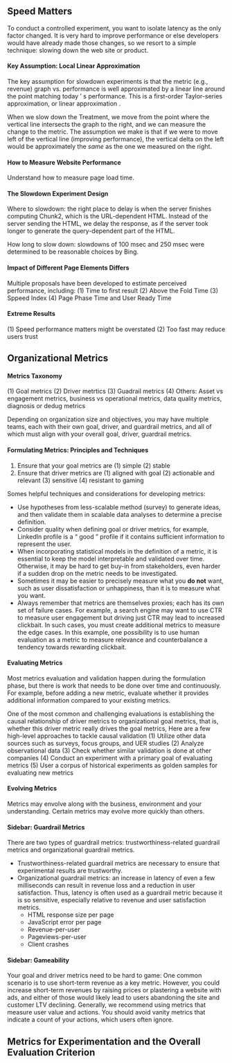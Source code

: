 ## Speed Matters
To conduct a controlled experiment, you want to isolate latency as the only factor changed. It is very hard to improve performance or else developers would have already made those changes, so we resort to a simple technique: slowing down the web site or product. 


#### Key Assumption: Local Linear Approximation
The key assumption for slowdown experiments is that the metric (e.g., revenue) graph vs. performance is well approximated by a linear line around the point matching today ’ s performance. This is a first-order Taylor-series approximation, or linear approximation . 

When we slow down the Treatment, we move from the point where the vertical line intersects the graph to the right, and we can measure the change to the metric. The assumption we make is that if we were to move left of the vertical line (improving performance), the vertical delta on the left would be approximately the *same* as the one we measured on the right. 

#### How to Measure Website Performance 
Understand how to measure page load time.

#### The Slowdown Experiment Design 
Where to slowdown: the right place to delay is when the server finishes computing Chunk2, which is the URL-dependent HTML. Instead of the server sending the HTML, we delay the response, as if the server took longer to generate the query-dependent part of the HTML. 

How long to slow down: slowdowns of 100 msec and 250 msec were determined to be reasonable choices by Bing. 

#### Impact of Different Page Elements Differs 
Multiple proposals have been developed to estimate perceived performance, including: (1) Time to first result (2) Above the Fold Time (3) Sppeed Index (4) Page Phase Time and User Ready Time

#### Extreme Results
(1) Speed performance matters might be overstated (2) Too fast may reduce users trust

## Organizational Metrics
#### Metrics Taxonomy 
(1) Goal metrics (2) Driver metrtics (3) Guadrail metrics (4) Others: Asset vs engagement metrics, business vs operational metrics, data quality metrics, diagnosis or dedug metrics

Depending on organization size and objectives, you may have multiple teams, each with their own goal, driver, and guardrail metrics, and all of which must align with your overall goal, driver, guardrail metrics. 

#### Formulating Metrics: Principles and Techniques
1. Ensure that your goal metrics are (1) simple (2) stable
2. Ensure that driver metrics are (1) aligned with goal (2) actionable and relevant (3) sensitive (4) resistant to gaming

Somes helpful techniques and considerations for developing metrics: 
- Use hypotheses from less-scalable method (survey) to generate ideas, and then validate them in scalable data analyses to determine a precise definition.
- Consider quality when defining goal or driver metrics, for example, LinkedIn profile is a “ good ” profile if it contains sufficient information to represent the user.
- When incorporating statistical models in the definition of a metric, it is essential to keep the model interpretable and validated over time. Otherwise, it may be hard to get buy-in from stakeholders, even harder if a sudden drop on the metric needs to be investigated. 
- Sometimes it may be easier to precisely measure what you **do not** want, such as user dissatisfaction or unhappiness, than it is to measure what you want. 
- Always remember that metrics are themselves proxies; each has its own set of failure cases. For example, a search engine may want to use CTR to measure user engagement but driving just CTR may lead to increased clickbait. In such cases, you must create additional metrics to measure the edge cases. In this example, one possibility is to use human evaluation as a metric to measure relevance and counterbalance a tendency towards rewarding clickbait. 

#### Evaluating Metrics
Most metrics evaluation and validation happen during the formulation phase, but there is work that needs to be done over time and continuously. For example, before adding a new metric, evaluate whether it provides additional information compared to your existing metrics. 

One of the most common and challenging evaluations is establishing the causal relationship of driver metrics to organizational goal metrics, that is, whether this driver metric really drives the goal metrics, Here are a few high-level approaches to tackle causal validation (1) Utilize other data sources such as surveys, focus groups, and UER studies (2) Analyze observational data (3) Check whether similar validation is done at other companies (4) Conduct an experiment with a primary goal of evaluating metrics (5) User a corpus of historical experiments as golden samples for evaluating new metrics

#### Evolving Metrics
Metrics may envolve along with the business, environment and your understanding. Certain metrics may evolve more quickly than others. 

#### Sidebar: Guardrail Metrics
There are two types of guardrail metrics: trustworthiness-related guardrail metrics and organizational guardrail metrics. 
- Trustworthiness-related guardrail metrics are necessary to ensure that experimental results are trustworthy. 
- Organizational guardrail metrics: an increase in latency of even a few milliseconds can result in revenue loss and a reduction in user satisfaction. Thus, latency is often used as a guardrail metric because it is so sensitive, especially relative to revenue and user satisfaction metrics. 
  - HTML response size per page
  - JavaScript error per page
  - Revenue-per-user
  - Pageviews-per-user
  - Client crashes
 
#### Sidebar: Gameability
Your goal and driver metrics need to be hard to game: One common scenario is to use short-term revenue as a key metric. However, you could increase short-term revenues by raising prices or plastering a website with ads, and either of those would likely lead to users abandoning the site and customer LTV declining. Generally, we recommend using metrics that measure user value and actions. You should avoid vanity metrics that indicate a count of your actions, which users often ignore.



## Metrics for Experimentation and the Overall Evaluation Criterion 


